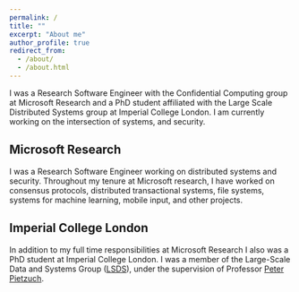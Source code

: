 ```yaml
---
permalink: /
title: ""
excerpt: "About me"
author_profile: true
redirect_from: 
  - /about/
  - /about.html
---
```


I was a Research Software Engineer with the Confidential Computing group at Microsoft Research and a PhD student affiliated with the Large Scale Distributed Systems group at Imperial College London. I am currently working on the intersection of systems, and security.

Microsoft Research
--------
I was a Research Software Engineer working on distributed systems and security. Throughout my tenure at Microsoft research, I have worked on consensus protocols, distributed transactional systems, file systems, systems for machine learning, mobile input, and other projects.

Imperial College London
--------
In addition to my full time responsibilities at Microsoft Research I also was a PhD student at Imperial College London. I was a member of the Large-Scale Data and Systems Group ([LSDS](https://lsds.doc.ic.ac.uk/)), under the supervision of Professor [Peter Pietzuch](https://www.doc.ic.ac.uk/~prp/).
